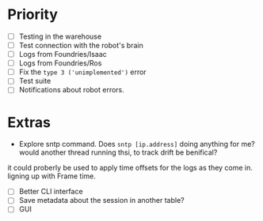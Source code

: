 # Priority
- [ ] Testing in the warehouse
- [ ] Test connection with the robot's brain
- [ ] Logs from Foundries/Isaac
- [ ] Logs from Foundries/Ros
- [ ] Fix the `type 3 ('unimplemented')` error
- [ ] Test suite
- [ ] Notifications about robot errors.

# Extras
- Explore sntp command.
Does `sntp [ip.address]` doing anything for me? 
would another thread running thsi, to track drift be benifical?

it could proberly be used to apply time offsets for the logs as they come in. ligning up with Frame time.


- [ ] Better CLI interface
- [ ] Save metadata about the session in another table?
- [ ] GUI
